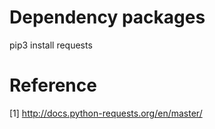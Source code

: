 # Dependency packages

pip3 install requests


# Reference

[1] http://docs.python-requests.org/en/master/
